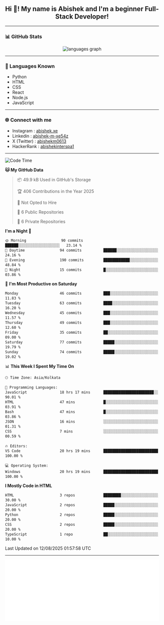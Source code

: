 <h2 align="center">Hi 👋! My name is <b>Abishek</b> and I'm a beginner Full-Stack Developer!</h2>

---

### 📊 GitHub Stats

<div align="center">
  <img src="https://github-readme-stats.vercel.app/api/top-langs/?username=Abishek-Web-Co&theme=react&show_icons=true&hide_border=true&layout=compact" height="150" alt="languages graph" />
</div>

---

### 🧠 Languages Known

- Python  
- HTML  
- CSS  
- React  
- Node.js  
- JavaScript  

---


### 🌐 Connect with me

- Instagram   : [abishek.xe](https://www.instagram.com/abishek.xe/)
- Linkedin    : [abishek-m-xe54z](https://www.linkedin.com/in/abishek-m-xe54z/)
- X (Twitter) : [abishekm0613](https://x.com/abishekm0613)
- HackerRank  : [abishekinterspa1](https://www.hackerrank.com/profile/abishekinterspa1)

---

<!--START_SECTION:waka-->
![Code Time](http://img.shields.io/badge/Code%20Time-115%20hrs%2047%20mins-blue)

**🐱 My GitHub Data** 

> 📦 49.9 kB Used in GitHub's Storage 
 > 
> 🏆 406 Contributions in the Year 2025
 > 
> 🚫 Not Opted to Hire
 > 
> 📜 6 Public Repositories 
 > 
> 🔑 6 Private Repositories 
 > 
**I'm a Night 🦉** 

```text
🌞 Morning                90 commits          ██████░░░░░░░░░░░░░░░░░░░   23.14 % 
🌆 Daytime                94 commits          ██████░░░░░░░░░░░░░░░░░░░   24.16 % 
🌃 Evening                190 commits         ████████████░░░░░░░░░░░░░   48.84 % 
🌙 Night                  15 commits          █░░░░░░░░░░░░░░░░░░░░░░░░   03.86 % 
```
📅 **I'm Most Productive on Saturday** 

```text
Monday                   46 commits          ███░░░░░░░░░░░░░░░░░░░░░░   11.83 % 
Tuesday                  63 commits          ████░░░░░░░░░░░░░░░░░░░░░   16.20 % 
Wednesday                45 commits          ███░░░░░░░░░░░░░░░░░░░░░░   11.57 % 
Thursday                 49 commits          ███░░░░░░░░░░░░░░░░░░░░░░   12.60 % 
Friday                   35 commits          ██░░░░░░░░░░░░░░░░░░░░░░░   09.00 % 
Saturday                 77 commits          █████░░░░░░░░░░░░░░░░░░░░   19.79 % 
Sunday                   74 commits          █████░░░░░░░░░░░░░░░░░░░░   19.02 % 
```


📊 **This Week I Spent My Time On** 

```text
🕑︎ Time Zone: Asia/Kolkata

💬 Programming Languages: 
JavaScript               18 hrs 17 mins      ███████████████████████░░   90.01 % 
HTML                     47 mins             █░░░░░░░░░░░░░░░░░░░░░░░░   03.91 % 
Bash                     47 mins             █░░░░░░░░░░░░░░░░░░░░░░░░   03.86 % 
JSON                     16 mins             ░░░░░░░░░░░░░░░░░░░░░░░░░   01.31 % 
CSS                      7 mins              ░░░░░░░░░░░░░░░░░░░░░░░░░   00.59 % 

🔥 Editors: 
VS Code                  20 hrs 19 mins      █████████████████████████   100.00 % 

💻 Operating System: 
Windows                  20 hrs 19 mins      █████████████████████████   100.00 % 
```

**I Mostly Code in HTML** 

```text
HTML                     3 repos             ████████░░░░░░░░░░░░░░░░░   30.00 % 
JavaScript               2 repos             █████░░░░░░░░░░░░░░░░░░░░   20.00 % 
Python                   2 repos             █████░░░░░░░░░░░░░░░░░░░░   20.00 % 
CSS                      2 repos             █████░░░░░░░░░░░░░░░░░░░░   20.00 % 
TypeScript               1 repo              ██░░░░░░░░░░░░░░░░░░░░░░░   10.00 % 
```




 Last Updated on 12/08/2025 01:57:58 UTC
<!--END_SECTION:waka-->

---

<div align="center">
  <a href="https://abish-file.web.app/" target="_blank" rel="noopener noreferrer"><img height="200" src="pic.png" alt="Profile Picture" /></a>
</div>

